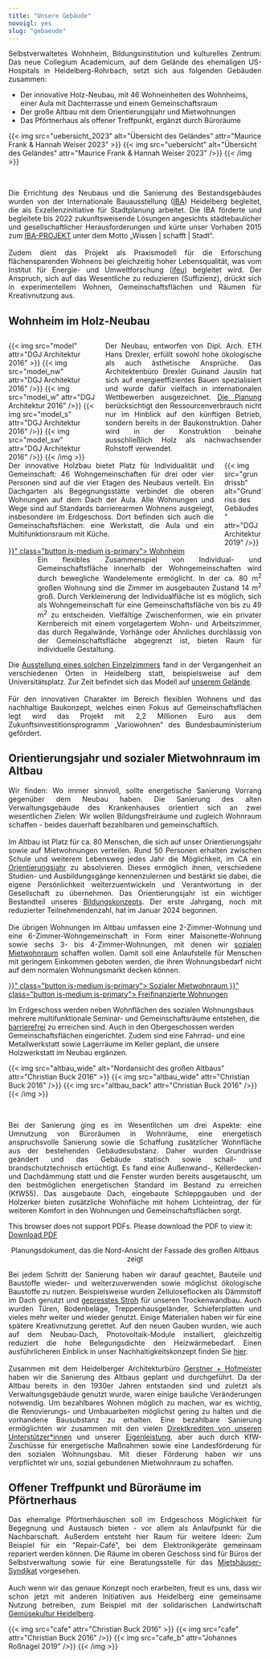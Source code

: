 ```yaml
---
title: "Unsere Gebäude"
novoigl: yes
slug: "gebaeude"
---
```


<p style="text-align: justify">
Selbstverwaltetes Wohnheim, Bildungsinstitution und kulturelles Zentrum: Das
neue Collegium Academicum, auf dem Gelände des ehemaligen US-Hospitals in
Heidelberg-Rohrbach, setzt sich aus folgenden Gebäuden zusammen:

- Der innovative Holz-Neubau, mit 46 Wohneinheiten des Wohnheims, einer Aula mit Dachterrasse und einem
Gemeinschaftsraum
- Der große Altbau mit dem Orientierungsjahr und Mietwohnungen
- Das Pförtnerhaus als offener Treffpunkt, ergänzt durch Büroräume

{{< img src="uebersicht_2023" alt="Übersicht des Geländes" attr="Maurice Frank & Hannah Weiser 2023" >}}
    {{< img src="uebersicht" alt="Übersicht des Geländes" attr="Maurice Frank & Hannah Weiser 2023" />}}
    <!-- {{< img src="drohne" alt="Übersicht des Geländes" attr="Christian Buck 2016" />}}
    {{< img src="cafe" alt="Übersicht des Geländes" attr="Christian Buck 2016" />}}
    to do: update-->
{{< /img >}}
</p>
<br>
<p style="text-align: justify">
Die Errichtung des Neubaus und die Sanierung des Bestandsgebäudes wurden von der Internationale Bauausstellung (<a href='https://iba.heidelberg.de/de'>IBA</a>) Heidelberg
begleitet, die als Exzellenzinitiative für Stadtplanung arbeitet. Die IBA förderte und begleitete bis 2022 zukunftsweisende
Lösungen angesichts städtebaulicher und gesellschaftlicher Herausforderungen und kürte unser Vorhaben 2015 zum
<a href="https://iba.heidelberg.de/de/projekte/collegium-academicum">IBA-PROJEKT</a> unter dem Motto „Wissen | schafft | Stadt“.
<br><br>
Zudem dient das Projekt als Praxismodell für die Erforschung flächensparenden Wohnens bei gleichzeitig hoher Lebensqualität,
was vom Institut für Energie- und Umweltforschung (<a href="https://www.ifeu.de/projekt/suprastadt/">ifeu</a>) begleitet wird.
Der Anspruch, sich auf das Wesentliche zu reduzieren (Suffizienz), drückt sich in experimentellem Wohnen,
Gemeinschaftsflächen und Räumen für Kreativnutzung aus.
</p>

## Wohnheim im Holz-Neubau

<div class="columns" style="margin-top: 2em;">
    <div class="column">
    {{< img src="model" attr="DGJ Architektur 2016" >}}
        {{< img src="model_nw" attr="DGJ Architektur 2016" />}}
        {{< img src="model_w" attr="DGJ Architektur 2016" />}}
        {{< img src="model_s" attr="DGJ Architektur 2016" />}}
        {{< img src="model_sw" attr="DGJ Architektur 2016" />}}
    {{< /img >}}
    </div>
    <div class="column" style="text-align: justify">
      Der Neubau, entworfen von Dipl. Arch. ETH Hans Drexler, erfüllt sowohl hohe ökologische als auch ästhetische Ansprüche.
      Das Architektenbüro Drexler Guinand Jauslin hat sich auf energieeffizientes Bauen spezialisiert und wurde dafür
      vielfach in internationalen Wettbewerben ausgezeichnet. <a href="http://dgj.eu/portfolio/dgj223-iba-collegium-academicum/">Die Planung</a> berücksichtigt den Ressourcenverbrauch nicht nur im Hinblick auf den künftigen Betrieb, sondern bereits in der Baukonstruktion. Daher wird in der Konstruktion beinahe ausschließlich Holz als nachwachsender Rohstoff verwendet.
    </div>
</div>

<div class="columns">
    <div class="column" style="text-align: justify">
      Der innovative Holzbau bietet Platz für Individualität und Gemeinschaft: 46 Wohngemeinschaften für drei oder vier Personen sind auf die vier Etagen des Neubaus verteilt. Ein Dachgarten als Begegnungsstätte verbindet die oberen Wohnungen auf dem Dach der Aula. Alle Wohnungen und Wege sind auf Standards barrierearmen Wohnens ausgelegt, insbesondere im Erdgeschoss. Dort befinden sich auch die Gemeinschaftsflächen: eine Werkstatt, die Aula und ein Multifunktionsraum mit Küche.
        <br><br>
        <div class="buttons is-centered">
            <a href="{{< relref "/wohnheim" >}}" class="button is-medium is-primary">
                <span class="icon">
                    <i class="icon-home"></i>
                </span>
                <span>Wohnheim</span>
            </a>
</div>
    </div>
    <div class="column">
        {{< img src="grundrissb" alt="Grundriss des Gebäudes" attr="DGJ Architektur 2019" />}}
    </div>
</div>

<div class="columns">
    <div class="column" style="display:flex; align-items: center;">
        <figure>
            {{< video "2017_Interactive_hoousing" >}}
            <figcaption><cite>© DGJ Architekten 2018</cite></figcaption>
        </figure>
    </div>
    <div class="column" style="text-align: justify">
      Ein flexibles Zusammenspiel von Individual- und Gemeinschaftsfläche innerhalb der Wohngemeinschaften wird durch bewegliche Wandelemente ermöglicht.
      In der ca. 80 m<sup>2</sup> großen Wohnung sind die Zimmer im ausgebauten Zustand 14 m<sup>2</sup> groß.
      Durch Verkleinerung der Individualfläche ist es möglich, sich als Wohngemeinschaft für eine Gemeinschaftsfläche von bis zu 49 m<sup>2</sup> zu entscheiden.
      Vielfältige Zwischenformen, wie ein privater Kernbereich mit einem vorgelagertem Wohn- und Arbeitszimmer, das durch Regalwände, Vorhänge oder Ähnliches durchlässig von der Gemeinschaftsfläche abgegrenzt ist, bieten Raum für individuelle Gestaltung.
    </div>
</div>

<p style="text-align: justify">
Die <a href="/zimmermodell">Ausstellung eines solchen Einzelzimmers</a> fand in der Vergangenheit an verschiedenen Orten in Heidelberg statt, beispielsweise auf dem Universitätsplatz.
Zur Zeit befindet sich das Modell auf <a href="/anfahrt">unserem Gelände</a>.
<br><br>
Für den innovativen Charakter im Bereich flexiblen Wohnens und das nachhaltige Baukonzept, welches einen Fokus auf Gemeinschaftsflächen legt wird das Projekt mit 2,2 Millionen Euro aus dem Zukunftsinvestitionsprogramm „Variowohnen“  des Bundesbauministerium gefördert.
</p>

## Orientierungsjahr und sozialer Mietwohnraum im Altbau

<p style="text-align: justify">
Wir finden: Wo immer sinnvoll, sollte energetische Sanierung Vorrang gegenüber dem Neubau haben.
Die Sanierung des alten Verwaltungsgebäude des Krankenhauses orientiert sich an zwei wesentlichen
Zielen: Wir wollen Bildungsfreiräume und zugleich Wohnraum schaffen - beides dauerhaft bezahlbaren und gemeinschaftlich.
<br><br>
Im Altbau ist Platz für ca. 80 Menschen, die sich auf unser Orientierungsjahr sowie auf Mietwohnungen verteilen.
Rund 50 Personen erhalten zwischen Schule und weiterem Lebensweg jedes Jahr die Möglichkeit, im CA ein <a href="https://faltr.de/">Orientierungsjahr</a> zu
absolvieren. Dieses ermöglich ihnen, verschiedene Studien- und Ausbildungsgänge kennenzulernen und bestärkt sie dabei, die eigene Persönlichkeit weiterzuentwickeln und Verantwortung in der Gesellschaft zu übernehmen.
Das Orientierungsjahr ist ein wichtiger Bestandteil unseres <a href="/bildung/">Bildungskonzepts</a>.
Der erste Jahrgang, noch mit reduzierter Teilnehmendenzahl, hat im Januar 2024 begonnen.
<br><br>
Die übrigen Wohnungen im Altbau umfassen eine 2-Zimmer-Wohnung und eine 6-Zimmer-Wohngemeinschaft in Form einer Maisonette-Wohnung
sowie sechs 3- bis 4-Zimmer-Wohnungen, mit denen wir <a href="https://www.bmwsb.bund.de/Webs/BMWSB/DE/themen/stadt-wohnen/wohnraumfoerderung/soziale-wohnraumfoerderung/soziale-wohnraumfoerderung-node.html">sozialen Mietwohnraum</a> schaffen wollen.
Damit soll eine Anlaufstelle für Menschen mit geringem Einkommen geboten werden, die ihren Wohnungsbedarf nicht auf dem
normalen Wohnungsmarkt decken können.
<div class="buttons is-centered">
<a href="{{< relref "/sozialer_mietwohnraum" >}}" class="button is-medium is-primary">
                <span class="icon">
                    <i class="icon-home"></i>
                </span>
                <span>Sozialer Mietwohnraum</span>
            </a>
<a href="{{< relref "/freifinanzierte_wohnungen" >}}" class="button is-medium is-primary">
        <span class="icon">
            <i class="icon-home"></i>
        </span>
        <span>Freifinanzierte Wohnungen</span>
    </a>
</div>

Im Erdgeschoss werden neben Wohnflächen des sozialen Wohnungsbaus mehrere multifunktionale Seminar- und Gemeinschaftsräume
entstehen, die <a href="/barrierefreiheit">barrierefrei</a> zu erreichen sind.
Auch in den Obergeschossen werden Gemeinschaftsflächen eingerichtet.
Zudem sind eine Fahrrad- und eine Metallwerkstatt sowie Lagerräume im Keller geplant, die unsere Holzwerkstatt im Neubau ergänzen.
</p>

{{< img src="altbau_wide" alt="Nordansicht des großen Altbaus" attr="Christian Buck 2016" >}}
    {{< img src="altbau_wide" attr="Christian Buck 2016" />}}
    {{< img src="altbau_back" attr="Christian Buck 2016" />}}
{{< /img >}}

<br>
<p style="text-align: justify">
Bei der Sanierung ging es im Wesentlichen um drei Aspekte: eine Umnutzung von Büroräumen in Wohnräume, eine
energetisch anspruchsvolle Sanierung sowie die Schaffung zusätzlicher Wohnfläche aus der bestehenden Gebäudesubstanz.
Daher wurden Grundrisse geändert und das Gebäude statisch sowie schall- und brandschutztechnisch ertüchtigt.
Es fand eine Außenwand-, Kellerdecken- und Dachdämmung statt und die Fenster wurden bereits ausgetauscht, um den
bestmöglichen energetischen Standard im Bestand zu erreichen (KfW55).
Das ausgebaute Dach, eingebaute Schleppgauben und der Holzerker bieten zusätzliche Wohnfläche mit hohem Lichteintrag,
der für weiteren Komfort in den Wohnungen und Gemeinschaftsflächen sorgt.
</p>
<object data="altbau_fassade_nord.pdf" type="application/pdf" width="100%" height="100%">
    This browser does not support PDFs. Please download the PDF to view it: <a href="altbau_fassade_nord.pdf">Download PDF</a>
</object>
<p><center>Planungsdokument, das die Nord-Ansicht der Fassade des großen Altbaus zeigt</center></p>

<p style="text-align: justify">
Bei jedem Schritt der Sanierung haben wir darauf geachtet, Bauteile und Baustoffe wieder- und weiterzuverwenden sowie möglichst
ökologische Baustoffe zu nutzen. Beispielsweise wurden Zelluloseflocken als Dämmstoff im Dach genutzt und <a href="https://stramentec.com/">gepresstes Stroh</a> für unseren Trockenwandbau. Auch wurden Türen, Bodenbeläge, Treppenhausgeländer, Schieferplatten und vieles mehr weiter und wieder genutzt.
Einige Materialien haben wir für eine spätere Kreativnutzung gerettet. Auf den neuen Gauben wurden, wie auch auf dem Neubau-Dach, Photovoltaik-Module installiert, gleichzeitig reduziert die hohe Belegungsdichte den Heizwärmebedarf.
Einen ausführlicheren Einblick in unser Nachhaltigkeitskonzept finden Sie <a href="/nachhaltigkeit">hier</a>.
<br><br>
Zusammen mit dem Heidelberger Architekturbüro <a href="https://gerstner-hofmeister.de/">Gerstner + Hofmeister</a> haben wir die Sanierung des Altbaus geplant und durchgeführt. Da der Altbau bereits in den 1930er Jahren entstanden
sind und zuletzt als Verwaltungsgebäude genutzt wurde, waren einige bauliche Veränderungen notwendig.
Um bezahlbares Wohnen möglich zu machen, war es wichtig, die Renovierungs- und Umbauarbeiten möglichst gering zu halten und die vorhandene Bausubstanz zu erhalten.
Eine bezahlbare Sanierung ermöglichten wir zusammen mit den vielen <a href="https://collegiumacademicum.de/direktkredite/">Direktkrediten von unseren Unterstützer*innen</a>
und unserer <a href="https://collegiumacademicum.de/aktionen/">Eigenleistung</a>, aber auch durch KfW-Zuschüsse für energetische
Maßnahmen sowie eine Landesförderung für den sozialen Wohnungsbau. Mit dieser Förderung haben wir uns verpflichtet wir uns, sozial gebundenen Mietwohnraum zu schaffen.
</p>

## Offener Treffpunkt und Büroräume im Pförtnerhaus

<p style="text-align: justify">
Das ehemalige Pförtnerhäuschen soll im Erdgeschoss Möglichkeit für Begegnung und
Austausch bieten - vor allem als Anlaufpunkt für die Nachbarschaft.
Außerdem entsteht hier Raum für weitere Ideen: Zum Beispiel für ein "Repair-Café", bei dem Elektronikgeräte gemeinsam repariert werden können. Die Räume im oberen Geschoss sind für Büros der Selbstverwaltung
sowie für eine Beratungsstelle für das <a href="https://www.syndikat.org/de/unternehmensverbund/">Mietshäuser-Syndikat</a> vorgesehen.
<br><br>
Auch wenn wir das genaue Konzept noch erarbeiten, freut es uns, dass wir schon jetzt mit anderen Initiativen aus Heidelberg eine gemeinsame Nutzung betreiben, zum Beispiel mit der solidarischen Landwirtschaft
<a href="https://gemuesekultur-heidelberg.de/">Gemüsekultur Heidelberg</a>.
</p>

{{< img src="cafe" attr="Christian Buck 2016" >}}
    {{< img src="cafe" attr="Christian Buck 2016" />}}
    {{< img src="cafe_b" attr="Johannes Roßnagel 2019" />}}
{{< /img >}}
